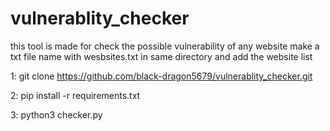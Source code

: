 # vulnerablity_checker
this tool is made for check the possible vulnerability of any website
make a txt file name with wesbsites.txt in same directory and add the website list


1: git clone https://github.com/black-dragon5679/vulnerablity_checker.git


2: pip install -r requirements.txt


3: python3 checker.py

